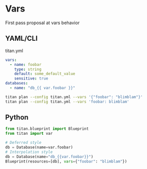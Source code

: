 # Vars

First pass proposal at vars behavior

## YAML/CLI

titan.yml
```yaml
vars:
  - name: foobar
    type: string
    default: some_default_value
    sensitive: true
databases:
  - name: "db_{{ var.foobar }}"
```

```sh
titan plan --config titan.yml --vars '{"foobar": "blimblam"}'
titan plan --config titan.yml --vars 'foobar: blimblam'
```

## Python
```Python
from titan.blueprint import Blueprint
from titan import var

# Deferred style
db = Database(name=var.foobar)
# Interpolation style
db = Database(name="db_{{var.foobar}}")
Blueprint(resources=[db], vars={"foobar": "blimblam"})
```